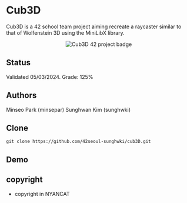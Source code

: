 # Cub3D

Cub3D is a 42 school team project aiming recreate a raycaster similar to that of Wolfenstein 3D using the MiniLibX library. 

<p align="center">
  <img src="https://github.com/parkj12b/42-project-badges/blob/main/badges/cub3dm.png" alt="Cub3D 42 project badge">
</p>

## Status

Validated 05/03/2024. Grade: 125%

## Authors
Minseo Park (minsepar)
Sunghwan Kim (sunghwki)

## Clone

```shell
git clone https://github.com/42seoul-sunghwki/cub3D.git
```

## Demo



## copyright
- copyright in NYANCAT
